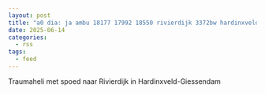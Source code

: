 ```yaml
---
layout: post
title: "a0 dia: ja ambu 18177 17992 18550 rivierdijk 3372bw hardinxveld-giessendam hardgd bon 88137"
date: 2025-06-14
categories: 
  - rss
tags: 
  - feed
---
```


Traumaheli met spoed naar Rivierdijk in Hardinxveld-Giessendam
